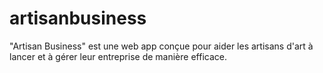 # artisanbusiness
"Artisan Business" est une web app conçue pour aider les artisans d'art à lancer et à gérer leur entreprise de manière efficace.
